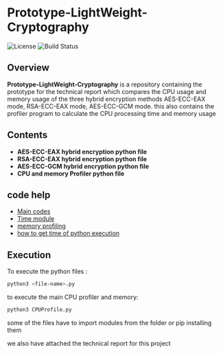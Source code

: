 # Prototype-LightWeight-Cryptography

![License](https://img.shields.io/badge/license-MIT-green) ![Build Status](https://img.shields.io/badge/build-passing-brightgreen)

## Overview

**Prototype-LightWeight-Cryptography** is a repository containing the prototype for the technical report which compares the CPU usage and memory usage of the three hybrid encryption methods
AES-ECC-EAX mode, RSA-ECC-EAX mode, AES-ECC-GCM mode.
this also contains the profiler program to calculate the CPU processing time and memory usage

## Contents

- **AES-ECC-EAX hybrid encryption python file** 
- **RSA-ECC-EAX hybrid encryption python file**
- **AES-ECC-GCM hybrid encryption python file**
- **CPU and memory Profiler python file**

## code help

- [Main codes](https://github.com/xbeat/Machine-Learning/blob/main/Cryptography%20with%20Python%20Essentials.md)
- [Time module](https://www.programiz.com/python-programming/time)
- [memory profiling](https://pypi.org/project/memory-profiler/)
- [how to get time of python execution](https://stackoverflow.com/questions/1557571/how-do-i-get-time-of-a-python-programs-execution)

## Execution

To execute the python files :

```bash
python3 <file-name>.py
```

to execute the main CPU profiler and memory:

```bash
python3 CPUProfile.py
```

some of the files have to import modules from the folder or pip installing them

we also have attached the technical report for this project
